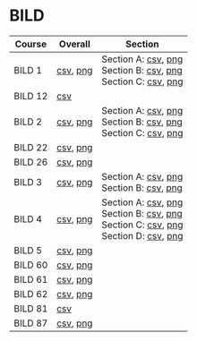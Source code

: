 # BILD

| Course | Overall | Section |
| ------ | ------- | ------- |
| BILD 1 | [csv](https://github.com/UCSD-Historical-Enrollment-Data/2024Winter/blob/main/overall/BILD%201.csv), [png](https://raw.githubusercontent.com/UCSD-Historical-Enrollment-Data/2024Winter/main/plot_overall/BILD%201.png) | Section A: [csv](https://github.com/UCSD-Historical-Enrollment-Data/2024Winter/blob/main/section/BILD%201_A.csv), [png](https://raw.githubusercontent.com/UCSD-Historical-Enrollment-Data/2024Winter/main/plot_section/BILD%201_A.png)<br>Section B: [csv](https://github.com/UCSD-Historical-Enrollment-Data/2024Winter/blob/main/section/BILD%201_B.csv), [png](https://raw.githubusercontent.com/UCSD-Historical-Enrollment-Data/2024Winter/main/plot_section/BILD%201_B.png)<br>Section C: [csv](https://github.com/UCSD-Historical-Enrollment-Data/2024Winter/blob/main/section/BILD%201_C.csv), [png](https://raw.githubusercontent.com/UCSD-Historical-Enrollment-Data/2024Winter/main/plot_section/BILD%201_C.png) |
| BILD 12 | [csv](https://github.com/UCSD-Historical-Enrollment-Data/2024Winter/blob/main/overall/BILD%2012.csv) |  |
| BILD 2 | [csv](https://github.com/UCSD-Historical-Enrollment-Data/2024Winter/blob/main/overall/BILD%202.csv), [png](https://raw.githubusercontent.com/UCSD-Historical-Enrollment-Data/2024Winter/main/plot_overall/BILD%202.png) | Section A: [csv](https://github.com/UCSD-Historical-Enrollment-Data/2024Winter/blob/main/section/BILD%202_A.csv), [png](https://raw.githubusercontent.com/UCSD-Historical-Enrollment-Data/2024Winter/main/plot_section/BILD%202_A.png)<br>Section B: [csv](https://github.com/UCSD-Historical-Enrollment-Data/2024Winter/blob/main/section/BILD%202_B.csv), [png](https://raw.githubusercontent.com/UCSD-Historical-Enrollment-Data/2024Winter/main/plot_section/BILD%202_B.png)<br>Section C: [csv](https://github.com/UCSD-Historical-Enrollment-Data/2024Winter/blob/main/section/BILD%202_C.csv), [png](https://raw.githubusercontent.com/UCSD-Historical-Enrollment-Data/2024Winter/main/plot_section/BILD%202_C.png) |
| BILD 22 | [csv](https://github.com/UCSD-Historical-Enrollment-Data/2024Winter/blob/main/overall/BILD%2022.csv), [png](https://raw.githubusercontent.com/UCSD-Historical-Enrollment-Data/2024Winter/main/plot_overall/BILD%2022.png) |  |
| BILD 26 | [csv](https://github.com/UCSD-Historical-Enrollment-Data/2024Winter/blob/main/overall/BILD%2026.csv), [png](https://raw.githubusercontent.com/UCSD-Historical-Enrollment-Data/2024Winter/main/plot_overall/BILD%2026.png) |  |
| BILD 3 | [csv](https://github.com/UCSD-Historical-Enrollment-Data/2024Winter/blob/main/overall/BILD%203.csv), [png](https://raw.githubusercontent.com/UCSD-Historical-Enrollment-Data/2024Winter/main/plot_overall/BILD%203.png) | Section A: [csv](https://github.com/UCSD-Historical-Enrollment-Data/2024Winter/blob/main/section/BILD%203_A.csv), [png](https://raw.githubusercontent.com/UCSD-Historical-Enrollment-Data/2024Winter/main/plot_section/BILD%203_A.png)<br>Section B: [csv](https://github.com/UCSD-Historical-Enrollment-Data/2024Winter/blob/main/section/BILD%203_B.csv), [png](https://raw.githubusercontent.com/UCSD-Historical-Enrollment-Data/2024Winter/main/plot_section/BILD%203_B.png) |
| BILD 4 | [csv](https://github.com/UCSD-Historical-Enrollment-Data/2024Winter/blob/main/overall/BILD%204.csv), [png](https://raw.githubusercontent.com/UCSD-Historical-Enrollment-Data/2024Winter/main/plot_overall/BILD%204.png) | Section A: [csv](https://github.com/UCSD-Historical-Enrollment-Data/2024Winter/blob/main/section/BILD%204_A.csv), [png](https://raw.githubusercontent.com/UCSD-Historical-Enrollment-Data/2024Winter/main/plot_section/BILD%204_A.png)<br>Section B: [csv](https://github.com/UCSD-Historical-Enrollment-Data/2024Winter/blob/main/section/BILD%204_B.csv), [png](https://raw.githubusercontent.com/UCSD-Historical-Enrollment-Data/2024Winter/main/plot_section/BILD%204_B.png)<br>Section C: [csv](https://github.com/UCSD-Historical-Enrollment-Data/2024Winter/blob/main/section/BILD%204_C.csv), [png](https://raw.githubusercontent.com/UCSD-Historical-Enrollment-Data/2024Winter/main/plot_section/BILD%204_C.png)<br>Section D: [csv](https://github.com/UCSD-Historical-Enrollment-Data/2024Winter/blob/main/section/BILD%204_D.csv), [png](https://raw.githubusercontent.com/UCSD-Historical-Enrollment-Data/2024Winter/main/plot_section/BILD%204_D.png) |
| BILD 5 | [csv](https://github.com/UCSD-Historical-Enrollment-Data/2024Winter/blob/main/overall/BILD%205.csv), [png](https://raw.githubusercontent.com/UCSD-Historical-Enrollment-Data/2024Winter/main/plot_overall/BILD%205.png) |  |
| BILD 60 | [csv](https://github.com/UCSD-Historical-Enrollment-Data/2024Winter/blob/main/overall/BILD%2060.csv), [png](https://raw.githubusercontent.com/UCSD-Historical-Enrollment-Data/2024Winter/main/plot_overall/BILD%2060.png) |  |
| BILD 61 | [csv](https://github.com/UCSD-Historical-Enrollment-Data/2024Winter/blob/main/overall/BILD%2061.csv), [png](https://raw.githubusercontent.com/UCSD-Historical-Enrollment-Data/2024Winter/main/plot_overall/BILD%2061.png) |  |
| BILD 62 | [csv](https://github.com/UCSD-Historical-Enrollment-Data/2024Winter/blob/main/overall/BILD%2062.csv), [png](https://raw.githubusercontent.com/UCSD-Historical-Enrollment-Data/2024Winter/main/plot_overall/BILD%2062.png) |  |
| BILD 81 | [csv](https://github.com/UCSD-Historical-Enrollment-Data/2024Winter/blob/main/overall/BILD%2081.csv) |  |
| BILD 87 | [csv](https://github.com/UCSD-Historical-Enrollment-Data/2024Winter/blob/main/overall/BILD%2087.csv), [png](https://raw.githubusercontent.com/UCSD-Historical-Enrollment-Data/2024Winter/main/plot_overall/BILD%2087.png) |  |
